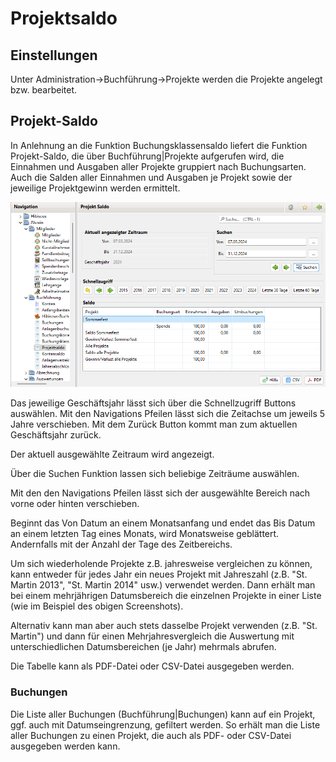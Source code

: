 # Projektsaldo

## Einstellungen

Unter Administration->Buchführung->Projekte werden die Projekte angelegt bzw. bearbeitet.

## Projekt-Saldo

In Anlehnung an die Funktion Buchungsklassensaldo liefert die Funktion Projekt-Saldo, die über Buchführung\|Projekte aufgerufen wird, die Einnahmen und Ausgaben aller Projekte gruppiert nach Buchungsarten. Auch die Salden aller Einnahmen und Ausgaben je Projekt sowie der jeweilige Projektgewinn werden ermittelt.

![](img/ProjektSaldoView.png)

Das jeweilige Geschäftsjahr lässt sich über die Schnellzugriff Buttons auswählen. Mit den Navigations Pfeilen lässt sich die Zeitachse um jeweils 5 Jahre verschieben. Mit dem Zurück Button kommt man zum aktuellen Geschäftsjahr zurück.

Der aktuell ausgewählte Zeitraum wird angezeigt.

Über die Suchen Funktion lassen sich beliebige Zeiträume auswählen.

Mit den den Navigations Pfeilen lässt sich der ausgewählte Bereich nach vorne oder hinten verschieben.

Beginnt das Von Datum an einem Monatsanfang und endet das Bis Datum an einem letzten Tag eines Monats, wird Monatsweise geblättert. Andernfalls mit der Anzahl der Tage des Zeitbereichs.

Um sich wiederholende Projekte z.B. jahresweise vergleichen zu können, kann entweder für jedes Jahr ein neues Projekt mit Jahreszahl \(z.B. "St. Martin 2013", "St. Martin 2014" usw.\) verwendet werden. Dann erhält man bei einem mehrjährigen Datumsbereich die einzelnen Projekte in einer Liste \(wie im Beispiel des obigen Screenshots\).

Alternativ kann man aber auch stets dasselbe Projekt verwenden \(z.B. "St. Martin"\) und dann für einen Mehrjahresvergleich die Auswertung mit unterschiedlichen Datumsbereichen \(je Jahr\) mehrmals abrufen.

Die Tabelle kann als PDF-Datei oder CSV-Datei ausgegeben werden.

### Buchungen

Die Liste aller Buchungen \(Buchführung\|Buchungen\) kann auf ein Projekt, ggf. auch mit Datumseingrenzung, gefiltert werden. So erhält man die Liste aller Buchungen zu einen Projekt, die auch als PDF- oder CSV-Datei ausgegeben werden kann.

